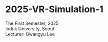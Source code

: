 # 2025-VR-Simulation-1

The First Semester, 2025    
Induk University, Seoul    
Lecturer: Gwangyu Lee    

